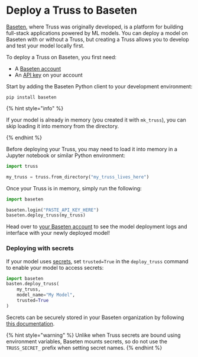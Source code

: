 # Deploy a Truss to Baseten

[Baseten](https://baseten.co), where Truss was originally developed, is a platform for building full-stack applications powered by ML models. You can deploy a model on Baseten with or without a Truss, but creating a Truss allows you to develop and test your model locally first.

To deploy a Truss on Baseten, you first need:

* A [Baseten account](https://app.baseten.co/accounts/signup/)
* An [API key](https://docs.baseten.co/settings/api-keys) on your account

Start by adding the Baseten Python client to your development environment:

```
pip install baseten
```

{% hint style="info" %}

If your model is already in memory (you created it with `mk_truss`), you can skip loading it into memory from the directory.

{% endhint %}

Before deploying your Truss, you may need to load it into memory in a Jupyter notebook or similar Python environment:

```python
import truss

my_truss = truss.from_directory("my_truss_lives_here")
```

Once your Truss is in memory, simply run the following:

```python
import baseten

baseten.login("PASTE_API_KEY_HERE")
baseten.deploy_truss(my_truss)
```

Head over to [your Baseten account](https://app.baseten.co) to see the model deployment logs and interface with your newly deployed model!

### Deploying with secrets

If your model uses [secrets](../develop/secrets.md), set `trusted=True` in the `deploy_truss` command to enable your model to access secrets:

```python
import baseten
basten.deploy_truss(
    my_truss,
    model_name="My Model",
    trusted=True
)
```

Secrets can be securely stored in your Baseten organization by following [this documentation](https://docs.baseten.co/settings/secrets).

{% hint style="warning" %}
Unlike when Truss secrets are bound using environment variables, Baseten mounts secrets, so do not use the `TRUSS_SECRET_` prefix when setting secret names.
{% endhint %}

